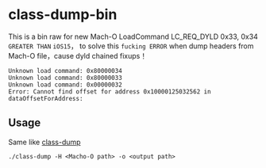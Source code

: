 # class-dump-bin
This is a bin raw for new Mach-O LoadCommand LC_REQ_DYLD 0x33, 0x34 `GREATER THAN` `iOS15`，
to solve this `fucking ERROR` when dump headers from Mach-O file，cause dyld chained fixups！
```
Unknown load command: 0x80000034
Unknown load command: 0x80000033
Unknown load command: 0x00000032 
Error: Cannot find offset for address 0x10000125032562 in dataOffsetForAddress:
```
## Usage
Same like [class-dump](https://github.com/nygard/class-dump)
```
./class-dump -H <Macho-O path> -o <output path>
```

